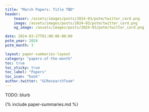 ```yaml
---
title: "March Papers: Title TBD"
header:
    teaser: /assets/images/posts/2024-03/potm/twitter_card.png
    image: /assets/images/posts/2024-03/potm/twitter_card.png
    og_image: /assets/images/posts/2024-03/potm/twitter_card.png

date: 2024-03-27T01:00:00-00:00
potm_year: 2024
potm_month: 3

layout: paper-summaries-layout
category: "papers-of-the-month"
toc: true
toc_sticky: true
toc_label: "Papers"
toc_icon: "book"
author.twitter: "GCResearchTeam"
---
```


TODO: blurb

{% include paper-summaries.md %}
